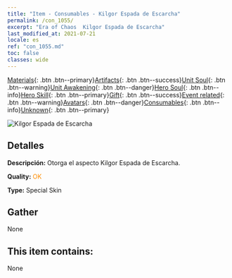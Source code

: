 ```yaml
---
title: "Item - Consumables - Kilgor Espada de Escarcha"
permalink: /con_1055/
excerpt: "Era of Chaos  Kilgor Espada de Escarcha"
last_modified_at: 2021-07-21
locale: es
ref: "con_1055.md"
toc: false
classes: wide
---
```

 [Materials](/ItemsES/){: .btn .btn--primary}[Artifacts](/ItemsES/Artifacts/){: .btn .btn--success}[Unit Soul](/ItemsES/UnitSoul/){: .btn .btn--warning}[Unit Awakening](/ItemsES/UnitAwakening/){: .btn .btn--danger}[Hero Soul](/ItemsES/HeroSoul/){: .btn .btn--info}[Hero Skill](/ItemsES/HeroSkill/){: .btn .btn--primary}[Gift](/ItemsES/Gift/){: .btn .btn--success}[Event related](/ItemsES/Events/){: .btn .btn--warning}[Avatars](/ItemsES/Avatars/){: .btn .btn--danger}[Consumables](/ItemsES/Consumables/){: .btn .btn--info}[Unknown](/ItemsES/Unknown/){: .btn .btn--primary}

 ![Kilgor Espada de Escarcha](/images/h/h_Kilgor2.jpg)

## Detalles
 **Descripción:** Otorga el aspecto Kilgor Espada de Escarcha.

 **Quality:** <span style="color: #FF8C00">OK</span>

 **Type:** Special Skin

## Gather

  None

## This item contains:

  None

